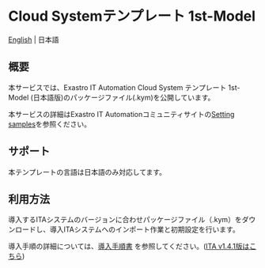 # Cloud Systemテンプレート 1st-Model

[English](README.md) | 日本語

## 概要

本サービスでは、Exastro IT Automation Cloud System テンプレート 1st-Model (日本語版)のパッケージファイル(.kym)を公開しています。

本サービスの詳細はExastro IT Automationコミュニティサイトの[Setting samples](https://exastro-suite.github.io/it-automation-docs/setting-samples_ja.html)を参照ください。

## サポート
本テンプレートの言語は日本語のみ対応してます。

## 利用方法

導入するITAシステムのバージョンに合わせパッケージファイル（.kym）をダウンロードし、導入ITAシステムへのインポート作業と初期設定を行います。

導入手順の詳細については、[導入手順書](https://exastro-suite.github.io/it-automation-docs/asset/SettingSamples_ja/cloud-system-template-1st-aws-install_ja.pdf) を参照してください。([ITA v1.4.1版はこちら](https://github.com/exastro-suite/it-automation-docs/blob/v1.4.0/asset/SettingSamples_ja/cloud-system-template-1st-aws-install_ja.pdf))

